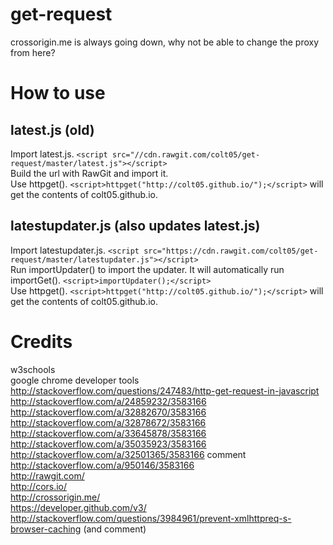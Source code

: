 # get-request
crossorigin.me is always going down, why not be able to change the proxy from here?
# How to use
## latest.js (old)
Import latest.js. `<script src="//cdn.rawgit.com/colt05/get-request/master/latest.js"></script>`  
Build the url with RawGit and import it.  
Use httpget(). `<script>httpget("http://colt05.github.io/");</script>` will get the contents of colt05.github.io.   
## latestupdater.js (also updates latest.js)  
Import latestupdater.js. `<script src="https://cdn.rawgit.com/colt05/get-request/master/latestupdater.js"></script>`    
Run importUpdater() to import the updater. It will automatically run importGet(). `<script>importUpdater();</script>`  
Use httpget(). `<script>httpget("http://colt05.github.io/");</script>` will get the contents of colt05.github.io.  
# Credits
w3schools  
google chrome developer tools  
http://stackoverflow.com/questions/247483/http-get-request-in-javascript  
http://stackoverflow.com/a/24859232/3583166  
http://stackoverflow.com/a/32882670/3583166  
http://stackoverflow.com/a/32878672/3583166  
http://stackoverflow.com/a/33645878/3583166  
http://stackoverflow.com/a/35035923/3583166  
http://stackoverflow.com/a/32501365/3583166 comment  
http://stackoverflow.com/a/950146/3583166  
http://rawgit.com/  
http://cors.io/  
http://crossorigin.me/  
https://developer.github.com/v3/  
http://stackoverflow.com/questions/3984961/prevent-xmlhttpreq-s-browser-caching (and comment)  
